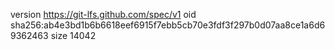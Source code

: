 version https://git-lfs.github.com/spec/v1
oid sha256:ab4e3bd1b6b6618eef6915f7ebb5cb70e3fdf3f297b0d07aa8ce1a6d69362463
size 14042
